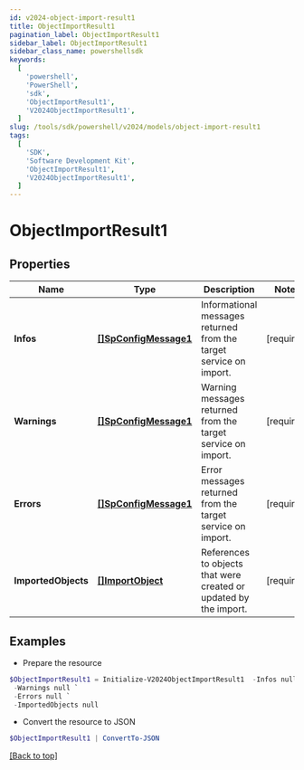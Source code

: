 ```yaml
---
id: v2024-object-import-result1
title: ObjectImportResult1
pagination_label: ObjectImportResult1
sidebar_label: ObjectImportResult1
sidebar_class_name: powershellsdk
keywords:
  [
    'powershell',
    'PowerShell',
    'sdk',
    'ObjectImportResult1',
    'V2024ObjectImportResult1',
  ]
slug: /tools/sdk/powershell/v2024/models/object-import-result1
tags:
  [
    'SDK',
    'Software Development Kit',
    'ObjectImportResult1',
    'V2024ObjectImportResult1',
  ]
---
```


# ObjectImportResult1

## Properties

| Name | Type | Description | Notes |
| --- | --- | --- | --- |
| **Infos** | [**[]SpConfigMessage1**](sp-config-message1) | Informational messages returned from the target service on import. | [required] |
| **Warnings** | [**[]SpConfigMessage1**](sp-config-message1) | Warning messages returned from the target service on import. | [required] |
| **Errors** | [**[]SpConfigMessage1**](sp-config-message1) | Error messages returned from the target service on import. | [required] |
| **ImportedObjects** | [**[]ImportObject**](import-object) | References to objects that were created or updated by the import. | [required] |

## Examples

- Prepare the resource

```powershell
$ObjectImportResult1 = Initialize-V2024ObjectImportResult1  -Infos null `
 -Warnings null `
 -Errors null `
 -ImportedObjects null
```

- Convert the resource to JSON

```powershell
$ObjectImportResult1 | ConvertTo-JSON
```

[[Back to top]](#)
